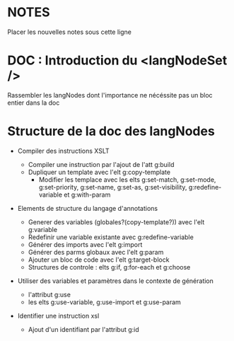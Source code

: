NOTES
======

Placer les nouvelles notes sous cette ligne


DOC : Introduction du &lt;langNodeSet /&gt;
===========================================

Rassembler les langNodes dont l'importance ne nécéssite pas
un bloc entier dans la doc

Structure de la doc des langNodes
=================================

* Compiler des instructions XSLT
  * Compiler une instruction par l'ajout de l'att g:build
  * Dupliquer un template avec l'elt g:copy-template
    *  Modifier les templace avec les elts g:set-match, g:set-mode, g:set-priority, g:set-name, g:set-as, g:set-visibility, g:redefine-variable et g:with-param

* Elements de structure du langage d'annotations
  * Generer des variables (globales?(copy-template?)) avec l'elt g:variable
  * Redefinir une variable existante avec g:redefine-variable
  * Générer des imports avec l'elt g:import
  * Générer des parms globaux avec l'elt g:param
  * Ajouter un bloc de code avec l'elt g:target-block
  * Structures de controle : elts g:if, g:for-each et g:choose

* Utiliser des variables et paramètres dans le contexte de génération
  * l'attribut g:use
  * les elts g:use-variable, g:use-import et g:use-param

* Identifier une instruction xsl
  * Ajout d'un identifiant par l'attribut g:id